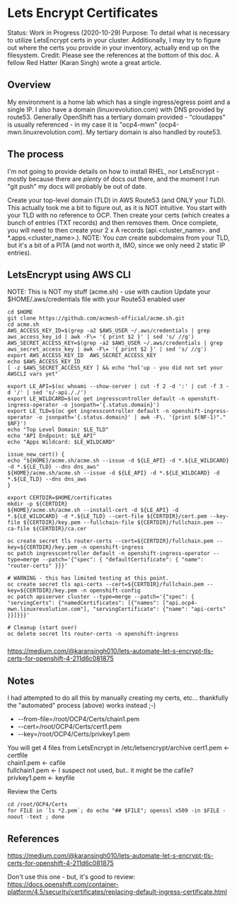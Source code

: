 # Lets Encrypt Certificates

Status:   Work in Progress (2020-10-29)
Purpose:  To detail what is necessary to utilize LetsEncrypt certs in your 
          cluster.  Additionally, I may try to figure out where the certs you
          provide in your inventory, actually end up on the filesystem.
Credit:   Please see the references at the bottom of this doc.  A fellow Red Hatter (Karan Singh) wrote a great article.


## Overview
My environment is a home lab which has a single ingress/egress point and a single IP.  I also have a domain (linuxrevolution.com) with DNS provided by route53.  Generally OpenShift has a tertiary domain provided - "cloudapps" is usually referenced - in my case it is "ocp4-mwn" (ocp4-mwn.linuxrevolution.com).  My tertiary domain is also handled by route53.

## The process
I'm not going to provide details on how to install RHEL, nor LetsEncrypt - mostly because there are *plenty* of docs out there, and the moment I run "git push" my docs will probably be out of date.  

Create your top-level domain (TLD) in AWS Route53 (and ONLY your TLD).  This actually took me a bit to figure out, as it is NOT intuitive.  You start with your TLD with no reference to OCP.  Then create your certs (which creates a bunch of entries (TXT records) and then removes them.  Once complete, you will need to then create your 2 x A records (api.<cluster_name>.<domain> and *.apps.<cluster_name>.<domain>).  NOTE:  You *can* create subdomains from your TLD, but it's a bit of a PITA (and not worth it, IMO, since we only need 2 static IP entries).

## LetsEncrypt using AWS CLI
NOTE:  This is NOT my stuff (acme.sh) - use with caution
Update your $HOME/.aws/credentials file with your Route53 enabled user

```
cd $HOME
git clone https://github.com/acmesh-official/acme.sh.git
cd acme.sh
AWS_ACCESS_KEY_ID=$(grep -a2 $AWS_USER ~/.aws/credentials | grep aws_access_key_id | awk -F\= '{ print $2 }' | sed 's/ //g')
AWS_SECRET_ACCESS_KEY=$(grep -a2 $AWS_USER ~/.aws/credentials | grep aws_secret_access_key | awk -F\= '{ print $2 }' | sed 's/ //g')
export AWS_ACCESS_KEY_ID  AWS_SECRET_ACCESS_KEY
echo $AWS_ACCESS_KEY_ID
[ -z $AWS_SECRET_ACCESS_KEY ] && echo "hol'up - you did not set your AWSCLI vars yet"

export LE_API=$(oc whoami --show-server | cut -f 2 -d ':' | cut -f 3 -d '/' | sed 's/-api././')
export LE_WILDCARD=$(oc get ingresscontroller default -n openshift-ingress-operator -o jsonpath='{.status.domain}')
export LE_TLD=$(oc get ingresscontroller default -n openshift-ingress-operator -o jsonpath='{.status.domain}' | awk -F\. '{print $(NF-1)"." $NF}')
echo "Top Level Domain: $LE_TLD"
echo "API Endpoint: $LE_API"
echo "Apps Wildcard: $LE_WILDCARD"

issue_new_cert() {
echo "${HOME}/acme.sh/acme.sh --issue -d ${LE_API} -d *.${LE_WILDCARD} -d *.${LE_TLD} --dns dns_aws"
${HOME}/acme.sh/acme.sh --issue -d ${LE_API} -d *.${LE_WILDCARD} -d *.${LE_TLD} --dns dns_aws
}

export CERTDIR=$HOME/certificates
mkdir -p ${CERTDIR}
${HOME}/acme.sh/acme.sh --install-cert -d ${LE_API} -d *.${LE_WILDCARD} -d *.${LE_TLD} --cert-file ${CERTDIR}/cert.pem --key-file ${CERTDIR}/key.pem --fullchain-file ${CERTDIR}/fullchain.pem --ca-file ${CERTDIR}/ca.cer

oc create secret tls router-certs --cert=${CERTDIR}/fullchain.pem --key=${CERTDIR}/key.pem -n openshift-ingress
oc patch ingresscontroller default -n openshift-ingress-operator --type=merge --patch='{"spec": { "defaultCertificate": { "name": "router-certs" }}}'

# WARNING - this has limited testing at this point.
oc create secret tls api-certs --cert=${CERTDIR}/fullchain.pem --key=${CERTDIR}/key.pem -n openshift-config
oc patch apiserver cluster --type=merge --patch='{"spec": { "servingCerts": {"namedCertificates": [{"names": ["api.ocp4-mwn.linuxrevolution.com"], "servingCertificate": {"name": "api-certs" }}]}}}'

# Cleanup (start over)
oc delete secret lts router-certs -n openshift-ingress
```

###
https://medium.com/@karansingh010/lets-automate-let-s-encrypt-tls-certs-for-openshift-4-211d6c081875


## Notes 
I had attempted to do all this by manually creating my certs, etc... thankfully the "automated" process (above) works instead ;-)  

* --from-file=/root/OCP4/Certs/chain1.pem  
* --cert=/root/OCP4/Certs/cert1.pem  
* --key=/root/OCP4/Certs/privkey1.pem  

You will get 4 files from LetsEncrypt in /etc/letsencrypt/archive 
cert1.pem <- certfile  
chain1.pem <- cafile  
fullchain1.pem <- I suspect not used, but.. it might be the cafile?
privkey1.pem <- keyfile  

Review the Certs
```
cd /root/OCP4/Certs
for FILE in `ls *2.pem`; do echo "## $FILE"; openssl x509 -in $FILE -noout -text ; done
```

## References
https://medium.com/@karansingh010/lets-automate-let-s-encrypt-tls-certs-for-openshift-4-211d6c081875  

Don't use this one - but, it's good to review: 
https://docs.openshift.com/container-platform/4.5/security/certificates/replacing-default-ingress-certificate.html

